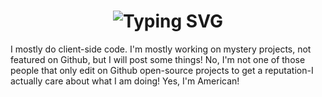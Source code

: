 <div align="center">
    <h1>
        <img src="https://readme-typing-svg.herokuapp.com?font=Jetbrains+mono&size=40&duration=3000&color=33FF33&center=true&vCenter=true&width=435&lines=hhhHHey..+I'm+CodeMonster...;This+is..;..my+Github..;tttThanks+for+stopping+by!..." alt="Typing SVG"/>
    </h1>
</div>
I mostly do client-side code.
I'm mostly working on mystery projects, not featured on Github, but I will post some things!
No, I'm not one of those people that only edit on Github open-source projects to get a reputation-I actually care about what I am doing!
Yes, I'm American!
